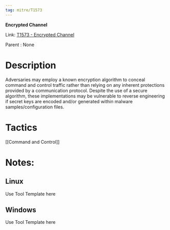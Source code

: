 ```yaml
---
tag: mitre/T1573
---
```


**Encrypted Channel**

Link: [T1573 - Encrypted Channel](https://attack.mitre.org/techniques/T1573)

Parent : None


# Description

Adversaries may employ a known encryption algorithm to conceal command and control traffic rather than relying on any inherent protections provided by a communication protocol. Despite the use of a secure algorithm, these implementations may be vulnerable to reverse engineering if secret keys are encoded and/or generated within malware samples/configuration files.

# Tactics


[[Command and Control]]


# Notes:

## Linux

Use Tool Template here

## Windows

Use Tool Template here